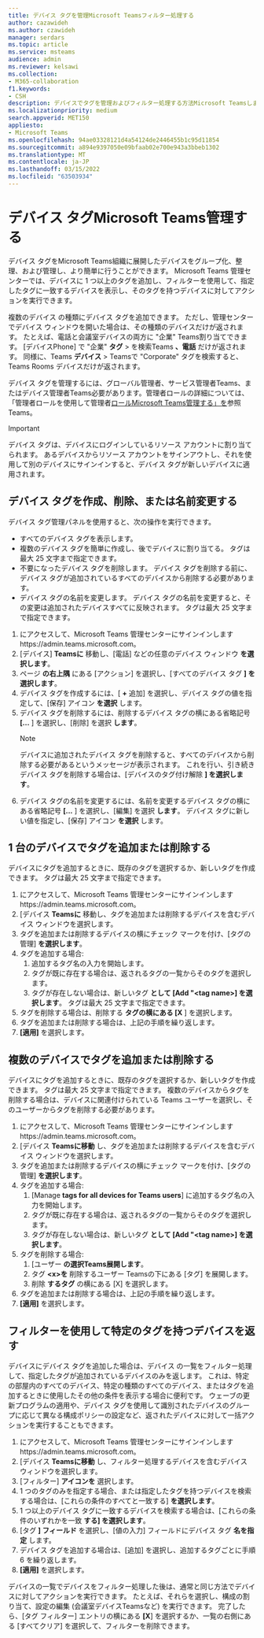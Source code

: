 ```yaml
---
title: デバイス タグを管理Microsoft Teamsフィルター処理する
author: cazawideh
ms.author: czawideh
manager: serdars
ms.topic: article
ms.service: msteams
audience: admin
ms.reviewer: kelsawi
ms.collection:
- M365-collaboration
f1.keywords:
- CSH
description: デバイスでタグを管理およびフィルター処理する方法Microsoft Teamsします。
ms.localizationpriority: medium
search.appverid: MET150
appliesto:
- Microsoft Teams
ms.openlocfilehash: 94ae03328121d4a54124de2446455b1c95d11854
ms.sourcegitcommit: a894e9397050e09bfaab02e700e943a3bbeb1302
ms.translationtype: MT
ms.contentlocale: ja-JP
ms.lasthandoff: 03/15/2022
ms.locfileid: "63503934"
---
```

# <a name="manage-microsoft-teams-device-tags"></a>デバイス タグMicrosoft Teams管理する

デバイス タグをMicrosoft Teams組織に展開したデバイスをグループ化、整理、および管理し、より簡単に行うことができます。 Microsoft Teams 管理センターでは、デバイスに 1 つ以上のタグを追加し、フィルターを使用して、指定したタグに一致するデバイスを表示し、そのタグを持つデバイスに対してアクションを実行できます。

複数のデバイス の種類にデバイス タグを追加できます。 ただし、管理センターでデバイス ウィンドウを開いた場合は、その種類のデバイスだけが返されます。 たとえば、電話と会議室デバイスの両方に "企業" Teams割り当てできます。 [デバイスPhone] で "企業" **タグ** > を検索Teams **、電話** だけが返されます。 同様に、Teams **デバイス** > Teamsで "Corporate" タグを検索すると、Teams Rooms デバイスだけが返されます。

デバイス タグを管理するには、グローバル管理者、サービス管理者Teams、またはデバイス管理者Teams必要があります。管理者ロールの詳細については、「管理者ロールを使用して管理者[ロールMicrosoft Teams管理する」を](../using-admin-roles.md)参照Teams。

> [!IMPORTANT]
> デバイス タグは、デバイスにログインしているリソース アカウントに割り当てられます。 あるデバイスからリソース アカウントをサインアウトし、それを使用して別のデバイスにサインインすると、デバイス タグが新しいデバイスに適用されます。

## <a name="create-remove-or-rename-device-tags"></a>デバイス タグを作成、削除、または名前変更する

デバイス タグ管理パネルを使用すると、次の操作を実行できます。

- すべてのデバイス タグを表示します。
- 複数のデバイス タグを簡単に作成し、後でデバイスに割り当てる。 タグは最大 25 文字まで指定できます。
- 不要になったデバイス タグを削除します。 デバイス タグを削除する前に、デバイス タグが追加されているすべてのデバイスから削除する必要があります。
- デバイス タグの名前を変更します。 デバイス タグの名前を変更すると、その変更は追加されたデバイスすべてに反映されます。 タグは最大 25 文字まで指定できます。

1. にアクセスして、Microsoft Teams 管理センターにサインインしますhttps://admin.teams.microsoft.com。
2. [デバイス] **Teamsに** 移動し、[電話] などの任意のデバイス ウィンドウ **を選択します**。
3. ページ **の右上隅** にある [アクション] を選択し、[すべてのデバイス タグ **] を選択します**。
4. デバイス タグを作成するには、[ **+** 追加] を選択し、デバイス タグの値を指定して、[保存] アイコン **を選択** します。
5. デバイス タグを削除するには、削除するデバイス タグの横にある省略記号 **[...** ] を選択し、[削除] を選択 **します**。
    > [!NOTE]
    > デバイスに追加されたデバイス タグを削除すると、すべてのデバイスから削除する必要があるというメッセージが表示されます。 これを行い、引き続きデバイス タグを削除する場合は、[デバイスのタグ付け解除 **] を選択します**。
6. デバイス タグの名前を変更するには、名前を変更するデバイス タグの横にある省略記号 **[...** ] を選択し、[編集] を選択 **します**。 デバイス タグに新しい値を指定し、[保存] アイコン **を選択** します。

## <a name="add-or-remove-tags-on-a-single-device"></a>1 台のデバイスでタグを追加または削除する

デバイスにタグを追加するときに、既存のタグを選択するか、新しいタグを作成できます。 タグは最大 25 文字まで指定できます。

1. にアクセスして、Microsoft Teams 管理センターにサインインしますhttps://admin.teams.microsoft.com。
2. [デバイス **Teamsに** 移動し、タグを追加または削除するデバイスを含むデバイス ウィンドウを選択します。
3. タグを追加または削除するデバイスの横にチェック マークを付け、[タグの管理] **を選択します**。
4. タグを追加する場合:
    1. 追加するタグ名の入力を開始します。
    2. タグが既に存在する場合は、返されるタグの一覧からそのタグを選択します。
    3. タグが存在しない場合は、新しいタグ **として [Add "\<tag name>] を選択します**。 タグは最大 25 文字まで指定できます。
5. タグを削除する場合は、削除する **タグの横にある [X** ] を選択します。
6. タグを追加または削除する場合は、上記の手順を繰り返します。
7. **[適用]** を選択します。

## <a name="add-or-remove-tags-on-multiple-devices"></a>複数のデバイスでタグを追加または削除する

デバイスにタグを追加するときに、既存のタグを選択するか、新しいタグを作成できます。 タグは最大 25 文字まで指定できます。 複数のデバイスからタグを削除する場合は、デバイスに関連付けられている Teams ユーザーを選択し、そのユーザーからタグを削除する必要があります。

1. にアクセスして、Microsoft Teams 管理センターにサインインしますhttps://admin.teams.microsoft.com。
2. [デバイス **Teamsに移動** し、タグを追加または削除するデバイスを含むデバイス ウィンドウを選択します。
3. タグを追加または削除するデバイスの横にチェック マークを付け、[タグの管理] **を選択します**。
4. タグを追加する場合:
    1. [Manage **tags for all devices for Teams users**] に追加するタグ名の入力を開始します。
    2. タグが既に存在する場合は、返されるタグの一覧からそのタグを選択します。
    3. タグが存在しない場合は、新しいタグ **として [Add "\<tag name>] を選択します**。
5. タグを削除する場合:
    1. [ユーザー **の選択Teams展開します**。
    2. タグ **\<x>を** 削除するユーザー Teamsの下にある [タグ] を展開します。
    3. 削除 **するタグ** の横にある [X] を選択します。
6. タグを追加または削除する場合は、上記の手順を繰り返します。
7. **[適用]** を選択します。

## <a name="use-filters-to-return-devices-with-a-specific-tag"></a>フィルターを使用して特定のタグを持つデバイスを返す

デバイスにデバイス タグを追加した場合は、デバイス の一覧をフィルター処理して、指定したタグが追加されているデバイスのみを返します。 これは、特定の部屋内のすべてのデバイス、特定の種類のすべてのデバイス、またはタグを追加するときに使用したその他の条件を表示する場合に便利です。 ウェーブの更新プログラムの適用や、デバイス タグを使用して識別されたデバイスのグループに応じて異なる構成ポリシーの設定など、返されたデバイスに対して一括アクションを実行することもできます。

1. にアクセスして、Microsoft Teams 管理センターにサインインしますhttps://admin.teams.microsoft.com。
2. [デバイス **Teamsに移動** し、フィルター処理するデバイスを含むデバイス ウィンドウを選択します。
3. [フィルター] **アイコンを** 選択します。
4. 1 つのタグのみを指定する場合、または指定したタグを持つデバイスを検索する場合は、[これらの条件のすべてと一致する] **を選択します**。
5. 1 つ以上のデバイス タグに一致するデバイスを検索する場合は、[これらの条件のいずれかを一致 **する] を選択します**。
6. [タグ **] フィールド** を選択し、[値の入力] フィールドにデバイス タグ **名を指定** します。
7. デバイス タグを追加する場合は、[追加]  を選択し、追加するタグごとに手順 6 を繰り返します。
8. **[適用]** を選択します。

デバイスの一覧でデバイスをフィルター処理した後は、通常と同じ方法でデバイスに対してアクションを実行できます。 たとえば、それらを選択し、構成の割り当て、設定の編集 (会議室デバイスTeamsなど) を実行できます。 完了したら、[タグ フィルター] エントリの横にある **[X**] を選択するか、一覧の右側にある [すべてクリア]  を選択して、フィルターを削除できます。
